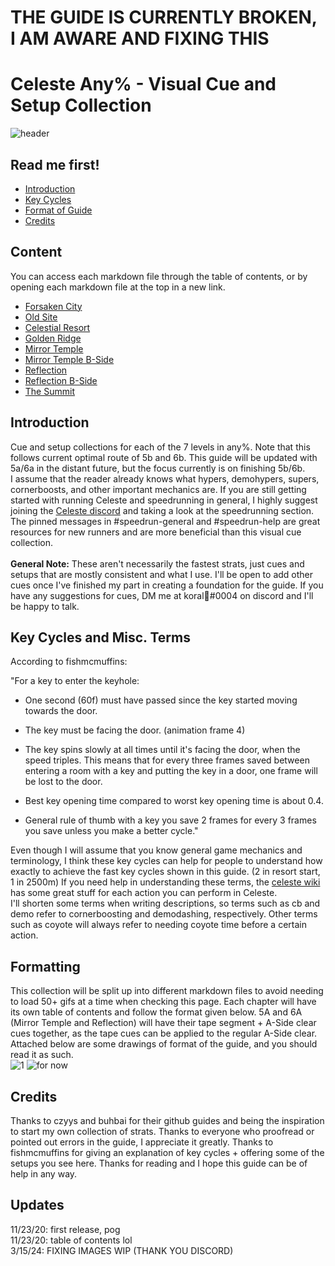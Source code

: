 # THE GUIDE IS CURRENTLY BROKEN, I AM AWARE AND FIXING THIS
# Celeste Any% - Visual Cue and Setup Collection
![header](https://github.com/koralreeef/cuedump-anypercent/blob/main/pngs/header.png)
## Read me first!
- [Introduction](#introduction)
- [Key Cycles](#key-cycles-and-misc-terms)
- [Format of Guide](#formatting)
- [Credits](#credits)
## Content
You can access each markdown file through the table of contents, or by opening each markdown file at the top in a new link.
- [Forsaken City](https://github.com/koralreeef/anypercent-cuecollection/blob/main/ch1.md)
- [Old Site](https://github.com/koralreeef/anypercent-cuecollection/blob/main/ch2.md)
- [Celestial Resort](https://github.com/koralreeef/anypercent-cuecollection/blob/main/ch3.md)
- [Golden Ridge](https://github.com/koralreeef/anypercent-cuecollection/blob/main/ch4.md)
- [Mirror Temple](https://github.com/koralreeef/anypercent-cuecollection/blob/main/ch5.md)
- [Mirror Temple B-Side](https://github.com/koralreeef/anypercent-cuecollection/blob/main/ch5b.md)
- [Reflection](https://github.com/koralreeef/anypercent-cuecollection/blob/main/ch6.md)
- [Reflection B-Side](https://github.com/koralreeef/anypercent-cuecollection/blob/main/ch6b.md)
- [The Summit](https://github.com/koralreeef/anypercent-cuecollection/blob/main/ch7.md)
## Introduction
Cue and setup collections for each of the 7 levels in any%. Note that this follows current optimal route of 5b and 6b. This guide will be updated with 5a/6a in the distant future, but the focus currently is on finishing 5b/6b. 
\
I assume that the reader already knows what hypers, demohypers, supers, cornerboosts, and other important mechanics are. If you are still getting started with running Celeste and speedrunning in general, I highly suggest joining the [Celeste discord](https://discord.com/invite/celeste) and taking a look at the speedrunning section. The pinned messages in #speedrun-general and #speedrun-help are great resources for new runners and are more beneficial than this visual cue collection.
\
\
**General Note:** These aren't necessarily the fastest strats, just cues and setups that are mostly consistent and what I use. I'll be open to add other cues once I've finished my part in creating a foundation for the guide. If you have any suggestions for cues, DM me at koral👑#0004 on discord and I'll be happy to talk.

## Key Cycles and Misc. Terms
According to fishmcmuffins:

"For a key to enter the keyhole:

- One second (60f) must have passed since the key started moving towards the door.

- The key must be facing the door. (animation frame 4)

- The key spins slowly at all times until it's facing the door, when the speed triples. This means that for every three frames saved between entering a room with a key and putting the key in a door, one frame will be lost to the door.

- Best key opening time compared to worst key opening time is about 0.4.

- General rule of thumb with a key you save 2 frames for every 3 frames you save unless you make a better cycle."

Even though I will assume that you know general game mechanics and terminology, I think these key cycles can help for people to understand how exactly to achieve the fast key cycles shown in this guide. (2 in resort start, 1 in 2500m) If you need help in understanding these terms, the [celeste wiki](https://celestegame.fandom.com/wiki/Moves) has some great stuff for each action you can perform in Celeste.
\
I'll shorten some terms when writing descriptions, so terms such as cb and demo refer to cornerboosting and demodashing, respectively. Other terms such as coyote will always refer to needing coyote time before a certain action.
## Formatting
This collection will be split up into different markdown files to avoid needing to load 50+ gifs at a time when checking this page. Each chapter will have its own table of contents and follow the format given below. 5A and 6A (Mirror Temple and Reflection) will have their tape segment + A-Side clear cues together, as the tape cues can be applied to the regular A-Side clear.
Attached below are some drawings of format of the guide, and you should read it as such.
\
![1](https://github.com/koralreeef/cuedump-anypercent/blob/main/pngs/tutorial1.png)
![for now](https://github.com/koralreeef/cuedump-anypercent/blob/main/pngs/tutorial2.png)

## Credits
Thanks to czyys and buhbai for their github guides and being the inspiration to start my own collection of strats. Thanks to everyone who proofread or pointed out errors in the guide, I appreciate it greatly. Thanks to fishmcmuffins for giving an explanation of key cycles + offering some of the setups you see here. Thanks for reading and I hope this guide can be of help in any way.

## Updates
11/23/20: first release, pog \
11/23/20: table of contents lol \
3/15/24: FIXING IMAGES WIP (THANK YOU DISCORD)
